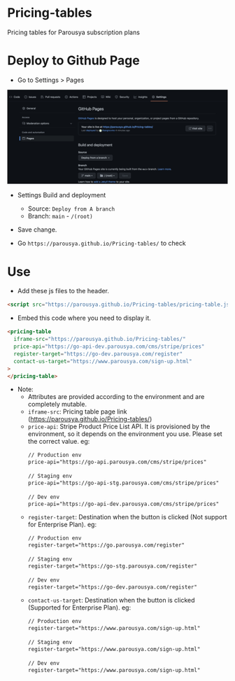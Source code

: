 # Pricing-tables
Pricing tables for Parousya subscription plans


# Deploy to Github Page
- Go to Settings > Pages

![](./images/githubpage.png)

- Settings Build and deployment

    - Source: `Deploy from A branch`
    - Branch: `main` - `/(root)`

- Save change.

- Go `https://parousya.github.io/Pricing-tables/` to check

# Use
- Add these js files to the header.
```html
<script src="https://parousya.github.io/Pricing-tables/pricing-table.js"></script>
```

- Embed this code where you need to display it.
```html
<pricing-table
  iframe-src="https://parousya.github.io/Pricing-tables/"
  price-api="https://go-api-dev.parousya.com/cms/stripe/prices"
  register-target="https://go-dev.parousya.com/register"
  contact-us-target="https://www.parousya.com/sign-up.html"
>
</pricing-table>
```

- Note: 
    - Attributes are provided according to the environment and are completely mutable.
    - `iframe-src`: Pricing table page link (https://parousya.github.io/Pricing-tables/)
    - `price-api`: Stripe Product Price List API. It is provisioned by the environment, so it depends on the environment you use. Please set the correct value.
    eg: 
      ```shell
      // Production env
      price-api="https://go-api.parousya.com/cms/stripe/prices"
        
      // Staging env
      price-api="https://go-api-stg.parousya.com/cms/stripe/prices"
      
      // Dev env
      price-api="https://go-api-dev.parousya.com/cms/stripe/prices"
      ```
    - `register-target`: Destination when the button is clicked (Not support for Enterprise Plan).
    eg: 
      ```shell
      // Production env
      register-target="https://go.parousya.com/register"
        
      // Staging env
      register-target="https://go-stg.parousya.com/register"
      
      // Dev env
      register-target="https://go-dev.parousya.com/register"
      ```
    - `contact-us-target`: Destination when the button is clicked (Supported for Enterprise Plan).
    eg: 
      ```shell
      // Production env
      register-target="https://www.parousya.com/sign-up.html"
        
      // Staging env
      register-target="https://www.parousya.com/sign-up.html"
      
      // Dev env
      register-target="https://www.parousya.com/sign-up.html"
      ```